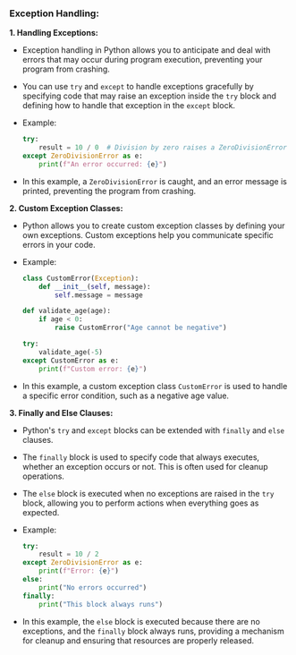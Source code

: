 ### **Exception Handling:**

**1. Handling Exceptions:**
   - Exception handling in Python allows you to anticipate and deal with errors that may occur during program execution, preventing your program from crashing.

   - You can use `try` and `except` to handle exceptions gracefully by specifying code that may raise an exception inside the `try` block and defining how to handle that exception in the `except` block.

   - Example:

     ```python
     try:
         result = 10 / 0  # Division by zero raises a ZeroDivisionError
     except ZeroDivisionError as e:
         print(f"An error occurred: {e}")
     ```

   - In this example, a `ZeroDivisionError` is caught, and an error message is printed, preventing the program from crashing.

**2. Custom Exception Classes:**
   - Python allows you to create custom exception classes by defining your own exceptions. Custom exceptions help you communicate specific errors in your code.

   - Example:

     ```python
     class CustomError(Exception):
         def __init__(self, message):
             self.message = message

     def validate_age(age):
         if age < 0:
             raise CustomError("Age cannot be negative")

     try:
         validate_age(-5)
     except CustomError as e:
         print(f"Custom error: {e}")
     ```

   - In this example, a custom exception class `CustomError` is used to handle a specific error condition, such as a negative age value.

**3. Finally and Else Clauses:**
   - Python's `try` and `except` blocks can be extended with `finally` and `else` clauses.

   - The `finally` block is used to specify code that always executes, whether an exception occurs or not. This is often used for cleanup operations.

   - The `else` block is executed when no exceptions are raised in the `try` block, allowing you to perform actions when everything goes as expected.

   - Example:

     ```python
     try:
         result = 10 / 2
     except ZeroDivisionError as e:
         print(f"Error: {e}")
     else:
         print("No errors occurred")
     finally:
         print("This block always runs")
     ```

   - In this example, the `else` block is executed because there are no exceptions, and the `finally` block always runs, providing a mechanism for cleanup and ensuring that resources are properly released.
